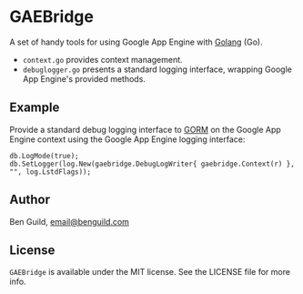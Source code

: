 # GAEBridge
A set of handy tools for using Google App Engine with [Golang](https://golang.org/) (Go).

* `context.go` provides context management.
* `debuglogger.go` presents a standard logging interface, wrapping Google App Engine's provided methods.

## Example

Provide a standard debug logging interface to [GORM](https://github.com/jinzhu/gorm) on the Google App Engine context using the Google App Engine logging interface:

```
db.LogMode(true);
db.SetLogger(log.New(gaebridge.DebugLogWriter{ gaebridge.Context(r) }, "", log.LstdFlags));
```

## Author

Ben Guild, email@benguild.com

## License

`GAEBridge` is available under the MIT license. See the LICENSE file for more info.
